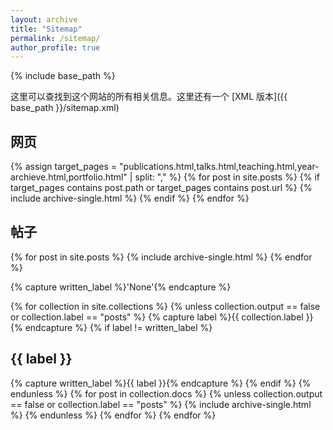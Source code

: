 ```yaml
---
layout: archive
title: "Sitemap"
permalink: /sitemap/
author_profile: true
---
```


{% include base_path %}

这里可以查找到这个网站的所有相关信息。这里还有一个 [XML 版本]({{ base_path }}/sitemap.xml) 

<h2>网页</h2>
{% assign target_pages = "publications.html,talks.html,teaching.html,year-archieve.html,portfolio.html"  | split: "," %}
{% for post in site.posts  %}
  {% if target_pages contains post.path  or target_pages contains post.url  %}
    {% include archive-single.html  %}
  {% endif %}
{% endfor %}

<h2>帖子</h2>
{% for post in site.posts %}
  {% include archive-single.html %}
{% endfor %}

{% capture written_label %}'None'{% endcapture %}

{% for collection in site.collections %}
{% unless collection.output == false or collection.label == "posts" %}
  {% capture label %}{{ collection.label }}{% endcapture %}
  {% if label != written_label %}
  <h2>{{ label }}</h2>
  {% capture written_label %}{{ label }}{% endcapture %}
  {% endif %}
{% endunless %}
{% for post in collection.docs %}
  {% unless collection.output == false or collection.label == "posts" %}
  {% include archive-single.html %}
  {% endunless %}
{% endfor %}
{% endfor %}
